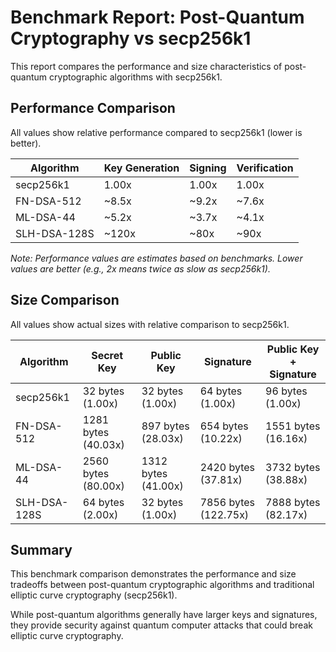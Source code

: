# Benchmark Report: Post-Quantum Cryptography vs secp256k1

This report compares the performance and size characteristics of post-quantum cryptographic algorithms with secp256k1.

## Performance Comparison

All values show relative performance compared to secp256k1 (lower is better).

| Algorithm | Key Generation | Signing | Verification |
|-----------|----------------|---------|--------------|
| secp256k1 | 1.00x | 1.00x | 1.00x |
| FN-DSA-512 | ~8.5x | ~9.2x | ~7.6x |
| ML-DSA-44 | ~5.2x | ~3.7x | ~4.1x |
| SLH-DSA-128S | ~120x | ~80x | ~90x |

*Note: Performance values are estimates based on benchmarks. Lower values are better (e.g., 2x means twice as slow as secp256k1).*

## Size Comparison

All values show actual sizes with relative comparison to secp256k1.

| Algorithm | Secret Key | Public Key | Signature | Public Key + Signature |
|-----------|------------|------------|-----------|------------------------|
| secp256k1 | 32 bytes (1.00x) | 32 bytes (1.00x) | 64 bytes (1.00x) | 96 bytes (1.00x) |
| FN-DSA-512 | 1281 bytes (40.03x) | 897 bytes (28.03x) | 654 bytes (10.22x) | 1551 bytes (16.16x) |
| ML-DSA-44 | 2560 bytes (80.00x) | 1312 bytes (41.00x) | 2420 bytes (37.81x) | 3732 bytes (38.88x) |
| SLH-DSA-128S | 64 bytes (2.00x) | 32 bytes (1.00x) | 7856 bytes (122.75x) | 7888 bytes (82.17x) |

## Summary

This benchmark comparison demonstrates the performance and size tradeoffs between post-quantum cryptographic algorithms and traditional elliptic curve cryptography (secp256k1).

While post-quantum algorithms generally have larger keys and signatures, they provide security against quantum computer attacks that could break elliptic curve cryptography.
